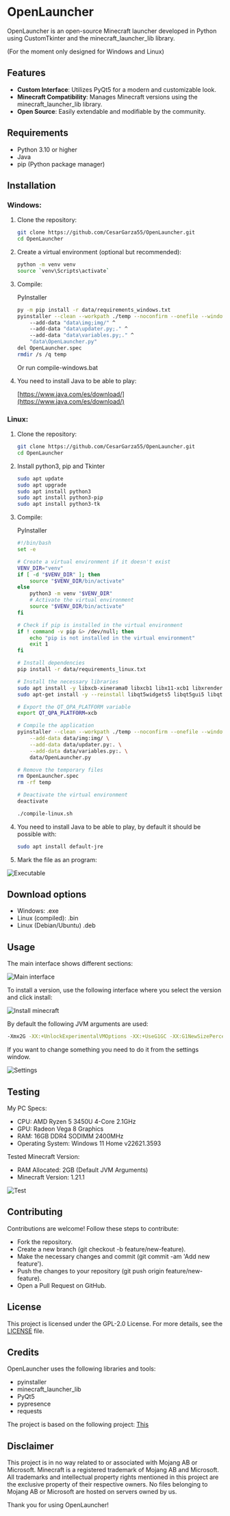 # OpenLauncher

OpenLauncher is an open-source Minecraft launcher developed in Python using CustomTkinter and the minecraft_launcher_lib library.

(For the moment only designed for Windows and Linux)

## Features

- **Custom Interface**: Utilizes PyQt5 for a modern and customizable look.
- **Minecraft Compatibility**: Manages Minecraft versions using the minecraft_launcher_lib library.
- **Open Source**: Easily extendable and modifiable by the community.

## Requirements

- Python 3.10 or higher
- Java
- pip (Python package manager)

## Installation

### Windows:

1. Clone the repository:
    ```bash
    git clone https://github.com/CesarGarza55/OpenLauncher.git
    cd OpenLauncher
    ```

2. Create a virtual environment (optional but recommended):
    ```bash
    python -m venv venv
    source `venv\Scripts\activate`
    ```

3. Compile:

    PyInstaller
    ```bash
    py -m pip install -r data/requirements_windows.txt
    pyinstaller --clean --workpath ./temp --noconfirm --onefile --windowed --distpath ./ --icon "data\img\creeper.ico" ^
        --add-data "data\img;img/" ^
        --add-data "data\updater.py;." ^
        --add-data "data\variables.py;." ^
        "data\OpenLauncher.py"
    del OpenLauncher.spec
    rmdir /s /q temp
    ```
    Or run compile-windows.bat
   
5. You need to install Java to be able to play:

    [https://www.java.com/es/download/](https://www.java.com/es/download/)


### Linux:

1. Clone the repository:
    ```bash
    git clone https://github.com/CesarGarza55/OpenLauncher.git
    cd OpenLauncher
    ```
    
2. Install python3, pip and Tkinter
    ```bash
    sudo apt update
    sudo apt upgrade
    sudo apt install python3
    sudo apt install python3-pip
    sudo apt install python3-tk
    ```
    
3. Compile:

   PyInstaller
    ```bash
    #!/bin/bash
    set -e

    # Create a virtual environment if it doesn't exist
    VENV_DIR="venv"
    if [ -d "$VENV_DIR" ]; then
        source "$VENV_DIR/bin/activate"
    else
        python3 -m venv "$VENV_DIR"
        # Activate the virtual environment
        source "$VENV_DIR/bin/activate"
    fi

    # Check if pip is installed in the virtual environment
    if ! command -v pip &> /dev/null; then
        echo "pip is not installed in the virtual environment"
        exit 1
    fi

    # Install dependencies
    pip install -r data/requirements_linux.txt

    # Install the necessary libraries
    sudo apt install -y libxcb-xinerama0 libxcb1 libx11-xcb1 libxrender1 libfontconfig1
    sudo apt-get install -y --reinstall libqt5widgets5 libqt5gui5 libqt5core5a

    # Export the QT_QPA_PLATFORM variable
    export QT_QPA_PLATFORM=xcb

    # Compile the application
    pyinstaller --clean --workpath ./temp --noconfirm --onefile --windowed --distpath ./ \
        --add-data data/img:img/ \
        --add-data data/updater.py:. \
        --add-data data/variables.py:. \
        data/OpenLauncher.py

    # Remove the temporary files
    rm OpenLauncher.spec
    rm -rf temp

    # Deactivate the virtual environment
    deactivate
    ```
    
    ```bash
    ./compile-linux.sh
    ```
    
    
4. You need to install Java to be able to play, by default it should be possible with:

    ```bash
    sudo apt install default-jre
    ```

5. Mark the file as an program:

![Executable](https://github.com/CesarGarza55/OpenLauncher/assets/168610828/37588648-144d-4b0f-83c8-3dde1d683786)

## Download options

- Windows: .exe
- Linux (compiled): .bin
- Linux (Debian/Ubuntu) .deb


## Usage

The main interface shows different sections:

![Main interface](https://github.com/user-attachments/assets/bee88371-29b9-4fd3-8037-9895a3a6dc49)


To install a version, use the following interface where you select the version and click install:

![Install minecraft](https://github.com/user-attachments/assets/c709ce85-6b7d-46bd-b2e4-06b6bcf43588)

By default the following JVM arguments are used:

   ```bash
   -Xmx2G -XX:+UnlockExperimentalVMOptions -XX:+UseG1GC -XX:G1NewSizePercent=20 -XX:G1ReservePercent=20 -XX:MaxGCPauseMillis=50 -XX:G1HeapRegionSize=32M
   ```

If you want to change something you need to do it from the settings window.

![Settings](https://github.com/user-attachments/assets/ea74104f-cdb0-4e1c-8f65-66441d1153ee)

## Testing
My PC Specs:
- CPU: AMD Ryzen 5 3450U 4-Core 2.1GHz
- GPU: Radeon Vega 8 Graphics
- RAM: 16GB DDR4 SODIMM 2400MHz
- Operating System: Windows 11 Home v22621.3593

Tested Minecraft Version:
- RAM Allocated: 2GB (Default JVM Arguments)
- Minecraft Version: 1.21.1

![Test](https://github.com/user-attachments/assets/b6b94107-de9c-4c53-a85e-5374d76b806a)

## Contributing
Contributions are welcome! Follow these steps to contribute:

- Fork the repository.
- Create a new branch (git checkout -b feature/new-feature).
- Make the necessary changes and commit (git commit -am 'Add new feature').
- Push the changes to your repository (git push origin feature/new-feature).
- Open a Pull Request on GitHub.

## License
This project is licensed under the GPL-2.0 License. For more details, see the [LICENSE](https://github.com/CesarGarza55/OpenLauncher/blob/main/LICENSE) file.

## Credits
OpenLauncher uses the following libraries and tools:

- pyinstaller
- minecraft_launcher_lib
- PyQt5
- pypresence
- requests

The project is based on the following project: [This](https://github.com/Irr22/Minecraft-launcher)

## Disclaimer

This project is in no way related to or associated with Mojang AB or Microsoft. Minecraft is a registered trademark of Mojang AB and Microsoft. All trademarks and intellectual property rights mentioned in this project are the exclusive property of their respective owners. No files belonging to Mojang AB or Microsoft are hosted on servers owned by us.

Thank you for using OpenLauncher!
